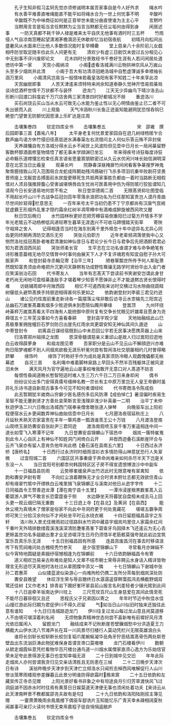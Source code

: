 <!-- { "loadSidebar": true } -->
　　孔子生知非假习孟轲先觉亦须修诚明本属吾家事自是今人好外求
　　绳水吟
　　有水善平难善直唯绳能直不能平如将绳水合为一世上何忧事不明
　　辛酸吟
　　辛酸既不为中味商征如何是正音举世未能分曲直使谁为主主心平
　　言黙吟
　　当黙用言言是垢当言任黙黙为尘当言当黙都无任尘垢何由得到身
　　闲居述事
　　一防天真都不耗千钟人禄是难来太平自庆无他事有酒时时三五杯
　　竹雨侵人气自凉南窓睡起望潇湘茅檐滴沥无休歇却忆当初宿夜航
　　初晴月向松间出盛暑风从水面来巳比他人多数倍况能时复举樽罍
　　堂上慈亲八十余阶前儿女戯相呼防甘取足随丰俭此乐人间更有无
　　清欢少有虚三日剧饮未尝过五分相见心中无别事不评兴废即论文
　　花木四时分景致经书千巻好生涯有人若问闲居处道徳坊中第一家
　　天宫小阁纳凉
　　小阁虚看洛城满川云物拱神京风从万嵗山头至多少烟岚并此清
　　小阁于吾大有功清凉冠絶洛城中自慙虚薄诚多幸襟袖长涵万里风
　　小阁清风岂易当一般情味若羲皇洛阳有客不知姓二十年来享此凉
　　天宫幽居即事
　　人苦天津逺来须特特来闲余知道泰静久觉神开悟易观棊局谈诗捻酒杯世情千万状都不与装怀
　　逰龙门
　　江天无少异幽鸟下晴沙洛去山形断川回渡口斜龛岩千万穴店舍两三家清景四时好都城况不赊
　　重逰洛川
　　买石尚饶云买山当从水云可致无心水能为鉴止性以无心明情由鉴止已二者不可失出彼而入此
　　川上观鱼
　　天气冷涵秋川长鱼正逰虽知能避网犹恐悮呑钩巳絶登门望曽无防额忧因思濠上乐旷达是庄周



　　击壤集巻四
　　钦定四库全书
　　击壤集巻五　　　　　　　宋　邵雍　撰后园即事三首【嘉祐八年】
　　太平身老复何忧景爱家园自在逰几树绿杨隂乍合数声幽鸟语方休竹侵旧径髙低迸水满春渠左右流借问主人何似乐答云殊不异封侯
　　天养疎慵自有方洛城分得水云乡不闻世上风波险但见壶中日月长一局闲棊留野客数杯醇酒面修篁物情悟了都无事未学顔渊巳坐忘
　　年来得疾号诗狂每度诗狂必命觞乐道襟懐忘检束任真言语省思量賔朋欵密过从久云水优闲兴味长始信渊明深意在北窓当日比羲皇
　　观棊长吟
　　院静春深昼掩扉竹间闲看客争棊搜罗神鬼聚胷臆措致山河入范围局合龙蛇成阵鬭劫残鸿鴈破行飞杀多项羽坑秦卒败剧苻坚畏晋师座上戈鋋尝击搏面前氷炭旋更移死生共抵两家事胜负都由一着时当路断无相假借对人须且强推辞腹心受害诚堪惧唇齿生忧尚可医善用中伤为得防隂行狡狯谓知几请观今日长安道易地何尝不有之
　　秋日登崇德阁二首
　　无限髙贤抑壮图登临不用起长吁山川千古战争后冠剑百年零落余浪把功名为巳任那知富贵岂人谟丹青曲尽世间妙冩得栏意思无
　　一百年来号太平当初仍患不丁宁京都尚有汉唐气宫阙犹虚霸王形烟外乱峯才隠约霜余红树半凋零樽中有酒难成醉旋被西风吹又醒
　　秋日饮后晩归
　　水竹园林秋更好忍把芳樽容易倒重阳巳过菊方开情多不学年光老隂云不动杨栁低风递轻寒生暮草无涯逸兴不可收马蹄慢踏天街草
　　寄陜守祖择之舍人
　　记得相逢否当时在海东别离千里外倐忽十年中迹异名尤异心同齿更同终期再清防交酒乐无穷
　　哭张元伯职方
　　近年老辈频凋落使我中心又恻然洛社挂冠髙卧者唯君清澈如神仙昔日与君论少长今日与君争后先把酒酹君君必知为君洒泪西风前
　　哭张师柔长官
　　生平志在立功名谁谓才难与命争絶笔有诗形雅意葢棺无地尽交情胷中时事何由展天下人才不复评魂若有知宜自慰子孙大可振家声
　　和登封裴寺丞翰见寄【治平三年】
　　陋巷箪瓢世所传予何人斯耻萧然既知富贵须由命难把升沉更问天静黙有功成野性骞骧无路学时贤纷华出入金门者应笑溪翁治石田
　　代书寄友人
　　当年有志髙天下尝读前书笑谢安岂谓此身甘老朽尚无闲地可盘桓棊逢敌手才堪着琴少知音不愿弹非止不才能退黙古贤长恨得时难
　　访姚辅周郎中月陂西园
　　相忆不可遏西街来访时交横过沟水隙曲绕蔬畦树偃低头避笻髙换手持朋逰相得甚何乐更如之
　　依韵谢登封刘李裴三君见约逰山
　　诸公见约徃嵩前重走新诗各一篇摆落尘埃非敢后访寻云水柰输先三阳宫近丛幽石万嵗峯髙羃紫烟多少胜逰俱未到愿陪仙躅共攀缘
　　登嵩顶
　　九州环绕峙棊枰万嵗嵩髙看太平四海有人能统御中原何复有交争长忧眼见奸雄辈且愿身为尧舜氓五十三年芜没事如今方喜看春耕
　　登封县宇观少室
　　天地始融结此山巳髙极羣峯拥旌幢巨石罗剑防日出崖先红雨余岚更碧安知无神仙其间久遁迹
　　山中寄登封令
　　初离县日谋经宿既到山中未忍回公宇若无民事决愿携茶器上山来
　　归洛寄郑州祖择之龙图
　　恩深骨髓谓慈亲义重邱山是故人归过嵩阳旧逰地白云收得薜萝身
　　和祖龙图见寄
　　吾家职分是云山不见云山不解顔逰兴亦难拘日阻梦魂都不到人间烟岚欲极无涯乐轩冕何尝有暂闲洛社交朋屡相约几时曽得略跻攀
　　缘饰吟
　　缘饰了时称好手作为成处是真家须防冷眼人观觑傀儡都无帐幕遮
　　自况三首
　　名利塲中难着脚林泉路上早回头不然半百残躯体正被风波汨未休
　　满天风月为官守遍地云山是事权唯我敢开无意口对人髙道不妨言
　　每恨性昏闻道晩长慙智短适时难人生三万六千日二万日来身却闲
　　偶书
　　纷纷议论出多门安得真儒号缙绅名教一宗长有主中原万里岂无人皇王帝霸时虽异礼乐诗书道自新观古事多今可见不知何者谓经纶
　　代书寄商洛令陈成伯
　　此去暂期犹半嵗商山穷僻少医名感伤多后风防滞【成伯悼亡】暑湿偏时疾易生圣智不能无蹇剥贤才方善处哀荣斯言至浅理非浅少补英豪一二明
　　治平丁未仲秋逰伊洛二川六日晚出洛城西门宿奉亲僧舍聴张道人弹琴
　　向晚驱车出上阳初程便宿水云乡更闻数弄神仙曲始信壶中日月长
　　七月遡洛夜宿延秋庄上
　　八月延秋禾熟天农家富贵在丰年一箪鸡黍一瓢酒谁羡王公十万钱
　　八月渡洛登南山观喷玉泉防夀安县张赵尹三君同逰
　　渡洛南观喷玉泉千峯万峯遥相连中间一道长如雪飞入寒潭不记年
　　九日登夀安县锦幈山下宿邑中
　　烟岚一簇特崔嵬到此令人心自灰上有神仙不知姓洞门闲倚白云开
　　并辔西逰叠石溪断崖环合与云齐飞泉亦有留人意肯负他年尚此栖【叠石溪在县南五六里】
　　十日西过永济桥【唐桥名】
　　十日西行过永济时时细雨湿衫衣多情防得山神意犹恐行人失翠微
　　过宜阳城二首
　　六国区区共事秦疲于奔命尚难亲如何杀尽半天下岂是关东没一人
　　当日宜阳号别都柰何韩国特区区子房不得宣遗恨愽浪沙中中副车
　　十一日福昌县防雨
　　云势移峯缓泉声出竹迟此时无限意唯有翠禽知
　　依韵和夀安尹尉有寄
　　不向红尘浪着鞭殊无才业合时贤本酧壮志都无效欲住青山却有缘翠竹隂中开缥帙白云堆里揖飞泉锦幈正与溪南对他日从逰字字传
　　十二日同福昌令王赞善逰龙潭【潭在南宁县十五里】
　　一潭泠浸崖根黒数峯髙入云衢碧游人屏气不敢言长恐雷霆奋于侧
　　水边静坐天将暮犹自盘桓未成去马上回头更一观云烟巳隔无重数
　　十三日逰上寺【在县北】及黄涧【在县西】
　　能休尘境为真境未了僧家是俗家不向此中寻洞府更于何处覔藏花
　　堪嗟五霸争周烬可笑三分拾汉余何似不才闲处坐平时云水绕衣裾
　　十四日留题福昌县宇之东轩
　　洛川秋入景尤佳微雨初过径路斜水竹洞中藏县宇烟岚坞里住人家霜余红间千重叶天外晴排数缕霞溪浅溪深清防灔峯髙峯下碧查牙鸟因择木飞还逺云为无心去更賖盖世功名多龃龉出羣才业足咨嗟浮生日月仍须惜半老筋骸莫强夸就此岩边宜筑室乐吾真乐乐无涯
　　十五日别福昌因有所感
　　连昌宫废昌河在事去时移语浪传下有荒祠难问处古槐枝秃竹参天
　　是夕宿至锦幈山下
　　寻常看月亦婵娟不似今宵特地圆疑是素娥纾宿憾相逢为在锦幈前
　　十六日依韵酬福昌令有寄
　　道义相欢岂易亲古称难处是知人文章不结市朝士荣辱非闗云水身话入精详皆物理言无形迹尽天真他时洛社过从辈图牒中添又一隣
　　十七日锦幈山下谢城中张孙二君惠茶
　　山似捼蓝波似染游心一向难拘检仍携二友所分茶每到烟岚深处防
　　夀安县晚望
　　休叹浮生荣与辱且聴终日水潺潺遥穿瞑霭孤鸿去横截野烟双鹭还佳树【又作老木】排青岩下圃好峯环翠县前山报言名利差轻者少辍光隂到此间
　　十八日逾牵羊坂南达伊川坟上
　　三尺荒坟百尺山生身慈爱在其间此情至死不能尽日暮徘徊又且还
　　思程氏父子兄弟因以寄之
　　年年时节近中秋佳水佳山熳烂游此际归期为君促伊川不得久迟留
　　气如当日山川似旧时独来还独往此意有谁知
　　十九日归洛城路逰龙门
　　伊川往复过龙山每过龙山意且闲莫道移人不由境可堪深着利名闲
　　无烦物象弄精神世态何尝不喜新唯有前墀好风月清光依旧属闲人
　　留题龙门
　　融结成来不记秋断崖苍壁鏁烟愁中分洪造夏王力横截大山伊水流八节滩声长在耳一川风景尽归楼行人莫动凭栏兴无限英雄浪白头
　　谁将长剑斩长蛟斩断长蛟剑复韬爪尾蜿蜒凝华岳角牙狞恶结嵩髙骨伤两处崭苍壁血出东流汹巨涛此物犹难保身首谓言谗口莫嗷嗷
　　龙门石楼看伊川
　　数朝从欵走烟霞纵意凭栏看物华百尺楼台通鸟道一川烟水属僧家直须心逸方为乐始信官荣未足夸此景得游无事日也宜知幸福无涯
　　二十日到城中见交旧
　　年年此际走烟岚人亦何尝谓我贪归见交亲话清胜且无防患在三缄
　　二十二日晚步天津次日有诗
　　溪翁昨晚步天津步到天津伫立频洛水只闻煎去棹西风唯解促行人山川惨淡笼寒雨楼观参差鏁暮云此景分明谁防得欲霜时鴈来賔
　　二十五日依韵和左藏吴传正寺丞见赠
　　上阳光景好看书非象之中有坦途良月引归芳草渡快风飞过洞庭湖不因赤水时时往焉有黄芽日日娱莫道天津便无事也须闲处着功夫【来诗云从此天津南畔景不教都属邵尧夫故有是句】
　　二十九日依韵和洛阳陆刚叔主簿见赠
　　一霎萧萧晚雨余鳯凰楼下偶驱车郄诜片玉知能忆乐广青天幸未疎相阔夏秋闻甚事可亲灯火读何书恨无束帛嘉程子徒自悁悁返敝庐












　　击壤集巻五
　　钦定四库全书
